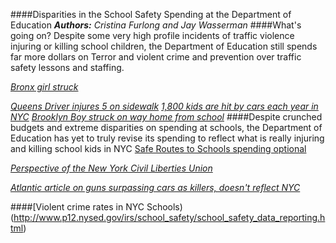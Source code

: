 ####Disparities in the School Safety Spending at the Department of Education
_**Authors:** Cristina Furlong and Jay Wasserman_
####What's going on? Despite some very high profile incidents of traffic violence injuring or killing school children, the Department of Education still spends far more dollars on Terror and violent crime and prevention over traffic safety lessons and staffing. 

[_Bronx girl struck_](http://www.streetsblog.org/2014/10/27/its-still-legal-to-run-over-a-child-on-a-new-york-city-sidewalk/)

[_Queens Driver injures 5 on sidewalk_](http://www.dnainfo.com/new-york/20130912/maspeth/car-plows-into-four-people-near-queens-school-fdny-says)
[_1,800 kids are hit by cars each year in NYC_](http://project.wnyc.org/children-and-cars)
[_Brooklyn Boy struck on way home from school_](http://7online.com/news/78-year-old-woman-arrested-in-brooklyn-hit-and-run-that-killed-teen/404691/)
####Despite crunched budgets and extreme disparities on spending at schools, the Department of Education has yet to truly revise its spending to reflect what is really injuring and killing school kids in NYC
 [Safe Routes to Schools spending optional](http://usa.streetsblog.org/2012/07/12/the-awful-truth-about-the-transpo-bills-bikeped-loophole)

 [_Perspective of the New York Civil Liberties Union_](http://www.nyc.gov/html/doh/downloads/pdf/ip/ip-nyc-inj-child-fatality-report13.pdf)

[_Atlantic article on guns surpassing cars as killers, doesn't reflect NYC_](http://www.theatlantic.com/technology/archive/2015/01/americas-top-killing-machine/384440/)

####[Violent crime rates in NYC Schools)(http://www.p12.nysed.gov/irs/school_safety/school_safety_data_reporting.html)


